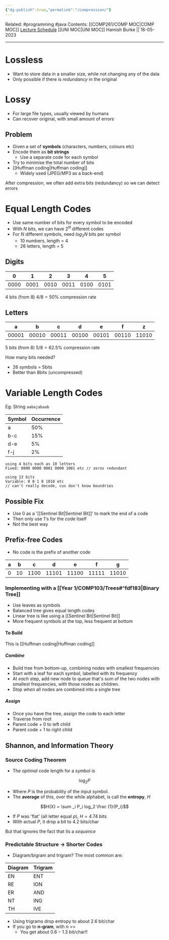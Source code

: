 ```yaml
---
{"dg-publish":true,"permalink":"/compression/"}
---
```


Related: #programming #java 
Contents: [[COMP261/COMP MOC\|COMP MOC]]
[Lecture Schedule](https://ecs.wgtn.ac.nz/Courses/COMP261_2023T1/LectureSchedule)
[[UNI MOC\|UNI MOC]]
Hamish Burke || 16-05-2023
***

# Lossless

- Want to store data in a smaller size, while not changing any of the data
- Only possible if there is *redundancy* in the original

# Lossy

- For large file types, usually viewed by humans
- Can recover original, with small amount of errors

## Problem

- Given a set of **symbols** (characters, numbers, colours etc)
- Encode them as **bit strings**
	- Use a separate code for each symbol
- Try to minimise the total number of bits
- [[Huffman coding\|Huffman coding]]
	- Widely used (JPEG/MP3 as a back-end)

After compression, we often add extra bits (redundancy) so we can detect errors

# Equal Length Codes

- Use same number of bits for every symbol to be encoded
- With $N$ bits, we can have $2^N$ different codes
- For $N$ different symbols, need $log_2N$ bits per symbol
	- 10 numbers, length = 4
	- 26 letters, length = 5

## Digits

| 0    | 1    | 2    | 3    | 4    | 5   |
| ---- | ---- | ---- | ---- | ---- | --- |
| 0000 | 0001 | 0010 | 0011 | 0100 | 0101    |

4 bits (from 8)
$4/8 = 50\%$ compression rate

## Letters

| a    | b    | c    | d    | e    | f    | z     |
| ---- | ---- | ---- | ---- | ---- | ---- | ----- |
| 00001 | 00010 | 00011 | 00100 | 00101 | 00110 | 11010 |

5 bits (from 8)
$5/8 = 62.5\%$ compression rate


How many bits needed?
- 26 symbols = 5bits
- Better than 8bits (uncompressed)

# Variable Length Codes

Eg: String `aabajabaab`

| Symbol | Occurrence |
| ------ | ---------- |
| a      | 50%        |
| b-c    | 15%        |
| d-e    | 5%         |
| f-j    | 2%         |

```
using 4 bits each as 10 letters
Fixed: 0000 0000 0001 0000 1001 etc // zeros redundant

using 13 bits
Variable: 0 0 1 0 1010 etc 
// can't really decode, cus don't know boundries
```

## Possible Fix

- Use 0 as a '[[Sentinel Bit\|Sentinel Bit]]' to mark the end of a code
- Then only use 1's for the code itself
- Not the best way

## Prefix-free Codes

- No code is the prefix of another code

| a   | b   | c    | d     | e     | f     | g     |
| --- | --- | ---- | ----- | ----- | ----- | ----- |
| 0   | 10  | 1100 | 11101 | 11100 | 11111 | 11010 |

### Implementing with a [[Year 1/COMP103/Trees#^fdf183\|Binary Tree]]

- Use leaves as symbols
- Balanced tree gives equal length codes
- Linear tree is like using a [[Sentinel Bit\|Sentinel Bit]]
- More frequent symbols at the top, less frequent at bottom

#### To Build

This is [[Huffman coding\|Huffman coding]]

##### Combine

- Build tree from bottom-up, combining nodes with smallest frequencies
- Start with a leaf for each symbol, labelled with its frequency
- At *each* step, add new node to queue that's sum of the two nodes with smallest frequencies, with those nodes as children. 
- Stop *when* all nodes are combined into a single tree

##### Assign

- Once you have the tree, assign the code to each letter
- Traverse from root
- Parent code + 0 to left child
- Parent code + 1 to right child

## Shannon, and Information Theory

### Source Coding Theorem

- The *optimal* code length for a symbol is

$$\log _2P$$

- Where $P$ is the probability of the input symbol. 
- The **average** of this, over the while alphabet, is call the **entropy**, $H$

$$H(X) = \sum _i P_i log_2 \frac {1}{P_i}$$

- If $P$ was 'flat' (all letter equal $p$), $H=4.74$ bits
- With actual $P$, it drop a bit to $4.2$ bits/char

But that ignores the fact that its a *sequence*

### Predictable Structure -> Shorter Codes

- Diagram/bigram and trigram? The most common are:

| Diagram | Trigram |
| ------- | ------- |
| EN      | ENT     |
| RE      | ION     |
| ER      | AND     |
| NT      | ING     |
| TH      | IVE     |

- Using trigrams drop entropy to about $2.6$ bit/char
- If you go to **n-gram**, with n >>
	- You get about $0.6 - 1.3$ bit/char!!


